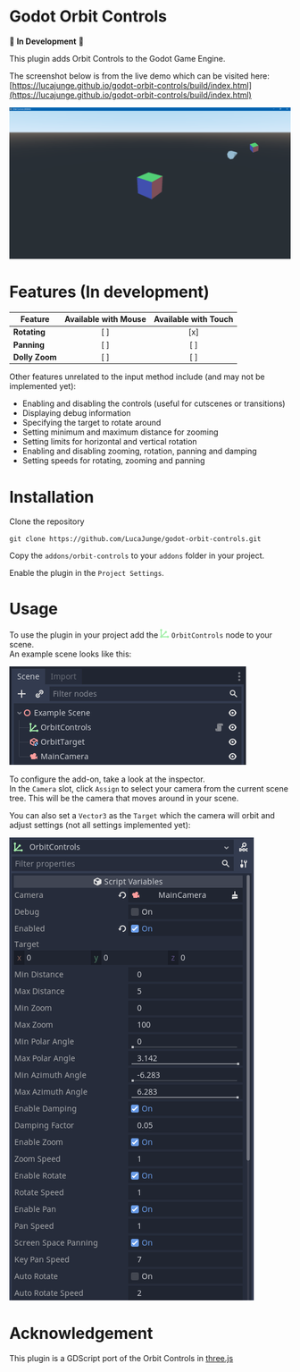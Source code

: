 # Godot Orbit Controls

🚧 **In Development** 🚧

This plugin adds Orbit Controls to the Godot Game Engine.

The screenshot below is from the live demo which can be visited here:  
[https://lucajunge.github.io/godot-orbit-controls/build/index.html](https://lucajunge.github.io/godot-orbit-controls/build/index.html)

![Preview of the orbit controls](/images/orbit_controls_test.png)

# Features (In development)

| **Feature**    | **Available with Mouse** | **Available with Touch** |
| -------------- | :----------------------: | :----------------------: |
| **Rotating**   |           [ ]            |           [x]            |
| **Panning**    |           [ ]            |           [ ]            |
| **Dolly Zoom** |           [ ]            |           [ ]            |

Other features unrelated to the input method include (and may not be implemented yet):

- Enabling and disabling the controls (useful for cutscenes or transitions)
- Displaying debug information
- Specifying the target to rotate around
- Setting minimum and maximum distance for zooming
- Setting limits for horizontal and vertical rotation
- Enabling and disabling zooming, rotation, panning and damping
- Setting speeds for rotating, zooming and panning

# Installation

Clone the repository

```
git clone https://github.com/LucaJunge/godot-orbit-controls.git
```

Copy the `addons/orbit-controls` to your `addons` folder in your project.

Enable the plugin in the `Project Settings`.

# Usage

To use the plugin in your project add the ![](addons/orbit_controls/godot-orbit-controls.png) `OrbitControls` node to your scene.  
An example scene looks like this:

![](images/example_setup.png)

To configure the add-on, take a look at the inspector.  
In the `Camera` slot, click `Assign` to select your camera from the current scene tree. This will be the camera that moves around in your scene.

You can also set a `Vector3` as the `Target` which the camera will orbit and adjust settings (not all settings implemented yet):

![](images/example_inspector.png)

# Acknowledgement

This plugin is a GDScript port of the Orbit Controls in [three.js](https://github.com/mrdoob/three.js/blob/master/examples/jsm/controls/OrbitControls.js)
